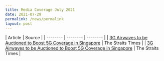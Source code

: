 ```yaml
---
title: Media Coverage July 2021
date: 2021-07-29
permalink: /news/permalink
layout: post
---
```



| Article | Source | 
| -------- | -------- | -------- |
| <a href="https://www.straitstimes.com/tech/tech-news/3g-airwaves-to-be-auctioned-to-boost-5g-coverage-in-spore" target="_blank">3G Airwaves to be Auctioned to Boost 5G Coverage in Singapore</a>   | The Straits Times     |
| <a href="https://www.straitstimes.com/tech/tech-news/3g-airwaves-to-be-auctioned-to-boost-5g-coverage-in-spore" target="_blank">3G Airwaves to be Auctioned to Boost 5G Coverage in Singapore</a>   | The Straits Times     |
